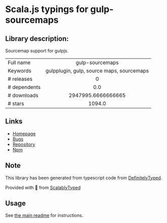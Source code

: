 
# Scala.js typings for gulp-sourcemaps


## Library description:
Sourcemap support for gulpjs.

|                    |                 |
| ------------------ | :-------------: |
| Full name          | gulp-sourcemaps |
| Keywords           | gulpplugin, gulp, source maps, sourcemaps |
| # releases         | 0 |
| # dependents       | 0.0 |
| # downloads        | 2947995.6666666665 |
| # stars            | 1094.0 |

## Links
- [Homepage](http://github.com/gulp-sourcemaps/gulp-sourcemaps)
- [Bugs](https://github.com/gulp-sourcemaps/gulp-sourcemaps/issues)
- [Repository](https://github.com/gulp-sourcemaps/gulp-sourcemaps)
- [Npm](https://www.npmjs.com/package/gulp-sourcemaps)
    


## Note
This library has been generated from typescript code from [DefinitelyTyped](https://definitelytyped.org).

Provided with :purple_heart: from [ScalablyTyped](https://github.com/oyvindberg/ScalablyTyped)

## Usage
See [the main readme](../../readme.md) for instructions.


